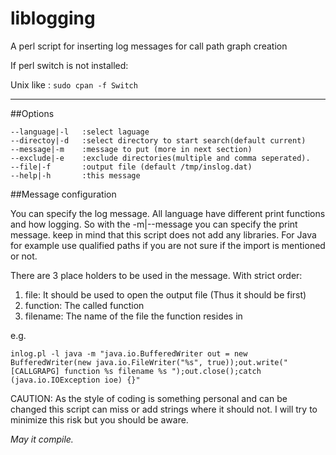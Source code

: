 # liblogging
A perl script for inserting log messages for call path graph creation

If perl switch is not installed:

Unix like : `sudo cpan -f Switch`

------
##Options
```
--language|-l   :select laguage
--directoy|-d   :select directory to start search(default current)
--message|-m    :message to put (more in next section)
--exclude|-e    :exclude directories(multiple and comma seperated).
--file|-f       :output file (default /tmp/inslog.dat)
--help|-h       :this message
```

##Message configuration

You can specify the log message. All language have different print functions and
how logging. So with the -m|--message you can specify the print message. keep in
mind that this script does not add any libraries. For Java for example use
qualified paths if you are not sure if the import is mentioned or not.

There are 3 place holders to be used in the message.
With strict order:

1. file: It should be used to open the output file (Thus it should be first)
2. function: The called function
3. filename: The name of the file the function resides in

e.g.

```
inlog.pl -l java -m "java.io.BufferedWriter out = new BufferedWriter(new java.io.FileWriter("%s", true));out.write("[CALLGRAPG] function %s filename %s ");out.close();catch (java.io.IOException ioe) {}"
```


CAUTION: As the style of coding is something personal and can be changed this
script can miss or add strings where it should not. I will try to minimize this
risk but you should be aware. 

_May it compile._
